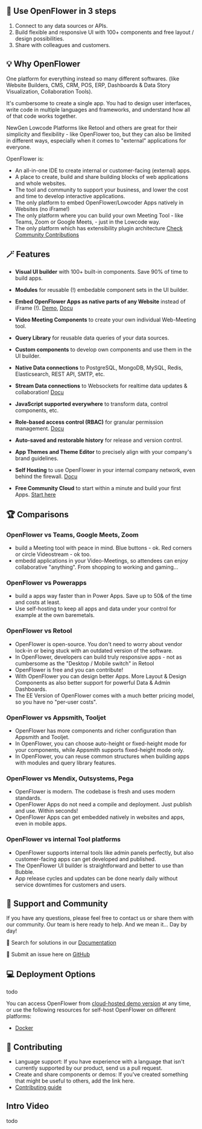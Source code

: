 
## 📢 Use OpenFlower in 3 steps
1. Connect to any data sources or APIs.
2. Build flexible and responsive UI with 100+ components and free layout / design possibilities.
3. Share with colleagues and customers.

## 💡 Why OpenFlower
One platform for everything instead so many different softwares. (like Website Builders, CMS, CRM, POS, ERP, Dashboards & Data Story Visualization, Collaboration Tools).

It's cumbersome to create a single app. You had to design user interfaces, write code in multiple languages and frameworks, and understand how all of that code works together.

NewGen Lowcode Platforms like Retool and others are great for their simplicity and flexibility - like OpenFlower too, but they can also be limited in different ways, especially when it comes to "external" applications for everyone.

OpenFlower is:
- An all-in-one IDE to create internal or customer-facing (external) apps.
- A place to create, build and share building blocks of web applications and whole websites.
- The tool and community to support your business, and lower the cost and time to develop interactive applications.
- The only platform to embed OpenFlower/Lowcoder Apps natively in Websites (no iFrame!)
- The only platform where you can build your own Meeting Tool - like Teams, Zoom or Google Meets, - just in the Lowcode way.
- The only platform which has extensibility plugin architecture [Check Community Contributions](https://www.npmjs.com/search?q=OpenFlower-comp)

## 🪄 Features
- **Visual UI builder** with 100+ built-in components. Save 90% of time to build apps.
- **Modules** for reusable (!) embedable component sets in the UI builder.
- **Embed OpenFlower Apps as native parts of any Website** instead of iFrame (!). [Demo](todo), [Docu](https://docs.openflower.org/lowcoder-extension/native-embed-sdk)
- **Video Meeting Components** to create your own individual Web-Meeting tool.
- **Query Library** for reusable data queries of your data sources.
- **Custom components** to develop own components and use them in the UI builder.
- **Native Data connections** to PostgreSQL, MongoDB, MySQL, Redis, Elasticsearch, REST API, SMTP, etc.
- **Stream Data connections** to Websockets for realtime data updates & collaboration! [Docu](https://docs.openflower.org/connect-your-data/data-sources-in-lowcoder/websocket-datasource)
- **JavaScript supported everywhere** to transform data, control components, etc.
- **Role-based access control (RBAC)** for granular permission management. [Docu](https://docs.openflower.org/workspaces-and-teamwork/members-and-groups)
- **Auto-saved and restorable history** for release and version control.
- **App Themes and Theme Editor** to precisely align with your company's brand guidelines.

- **Self Hosting** to use OpenFlower in your internal company network, even behind the firewall. [Docu](https://docs.openflower.org/setup-and-run/self-hosting)
- **Free Community Cloud** to start within a minute and build your first Apps. [Start here](https://todo)

## 🏆 Comparisons
### OpenFlower vs Teams, Google Meets, Zoom
- build a Meeting tool with peace in mind. Blue buttons - ok. Red corners or circle Videostream - ok too.
- embedd applications in your Video-Meetings, so attendees can enjoy collaborative "anything". From shopping to working and gaming...
### OpenFlower vs Powerapps
- build a apps way faster than in Power Apps. Save up to 50& of the time and costs at least.
- Use self-hosting to keep all apps and data under your control for example at the own baremetals.
### OpenFlower vs Retool
- OpenFlower is open-source. You don't need to worry about vendor lock-in or being stuck with an outdated version of the software.
- In OpenFlower, developers can build truly responsive apps - not as cumbersome as the "Desktop / Mobile switch" in Retool
- OpenFlower is free and you can contribute!
- With OpenFlower you can design better Apps. More Layout & Design Components as also better support for powerful Data & Admin Dashboards.
- The EE Version of OpenFlower comes with a much better pricing model, so you have no "per-user costs".
### OpenFlower vs Appsmith, Tooljet
- OpenFlower has more components and richer configuration than Appsmith and Tooljet.
- In OpenFlower, you can choose auto-height or fixed-height mode for your components, while Appsmith supports fixed-height mode only.
- In OpenFlower, you can reuse common structures when building apps with modules and query library features.
### OpenFlower vs Mendix, Outsystems, Pega
- OpenFlower is modern. The codebase is fresh and uses modern standards.
- OpenFlower Apps do not need a compile and deployment. Just publish and use. Within seconds!
- OpenFlower Apps can get embedded natively in websites and apps, even in mobile apps.
### OpenFlower vs internal Tool platforms
- OpenFlower supports internal tools like admin panels perfectly, but also customer-facing apps can get developed and published.
- The OpenFlower UI builder is straightforward and better to use than Bubble.
- App release cycles and updates can be done nearly daily without service downtimes for customers and users.


## 👐 Support and Community
If you have any questions, please feel free to contact us or share them with our community. Our team is here ready to help.
And we mean it... Day by day!

📑 Search for solutions in our [Documentation](https://docs.openflower.org/)

🔎 Submit an issue here on [GitHub](https://github.com/flowerappeng-org/openflower/issues)

## 💻 Deployment Options
todo 

You can access OpenFlower from [cloud-hosted demo version](https://demo.openflower.orgTODO/) at any time, or use the following resources for self-host OpenFlower on different platforms:
- [Docker](https://docs.openflower.org/setup-and-run/self-hosting)

## 💪 Contributing
- Language support: If you have experience with a language that isn't currently supported by our product, send us a pull request.
- Create and share components or demos: If you've created something that might be useful to others, add the link here.
- [Contributing guide](https://docs.openflower.org/lowcoder-extension/opensource-contribution)

## Intro Video

todo
